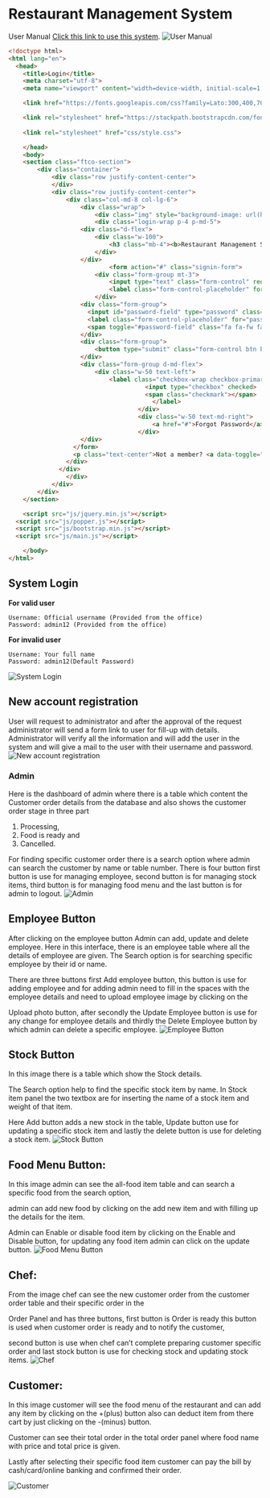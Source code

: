 # Restaurant Management System

User Manual [Click this link to use this system](https://isubroto.github.io/subroto/).
![User Manual](https://github.com/isubroto/subroto/blob/main/img/MicrosoftTeams-image.png?raw=true 'User Manual')

``` html
<!doctype html>
<html lang="en">
  <head>
  	<title>Login</title>
    <meta charset="utf-8">
    <meta name="viewport" content="width=device-width, initial-scale=1, shrink-to-fit=no">

	<link href="https://fonts.googleapis.com/css?family=Lato:300,400,700&display=swap" rel="stylesheet">

	<link rel="stylesheet" href="https://stackpath.bootstrapcdn.com/font-awesome/4.7.0/css/font-awesome.min.css">
	
	<link rel="stylesheet" href="css/style.css">

	</head>
	<body>
	<section class="ftco-section">
		<div class="container">
			<div class="row justify-content-center">
			</div>
			<div class="row justify-content-center">
				<div class="col-md-8 col-lg-6">
					<div class="wrap">
						<div class="img" style="background-image: url(https://www.db-hospitality.com/wp-content/uploads/2017/11/hospitality-consultant.jpg);"></div>
						<div class="login-wrap p-4 p-md-5">
			      	<div class="d-flex">
			      		<div class="w-100">
			      			<h3 class="mb-4"><b>Restaurant Management System</b></br> Sign In</h3>
			      		</div>
			      	</div>
							<form action="#" class="signin-form">
			      		<div class="form-group mt-3">
			      			<input type="text" class="form-control" required>
			      			<label class="form-control-placeholder" for="username">Username</label>
			      		</div>
		            <div class="form-group">
		              <input id="password-field" type="password" class="form-control" required>
		              <label class="form-control-placeholder" for="password">Password</label>
		              <span toggle="#password-field" class="fa fa-fw fa-eye field-icon toggle-password"></span>
		            </div>
		            <div class="form-group">
		            	<button type="submit" class="form-control btn btn-primary rounded submit px-3">Sign In</button>
		            </div>
		            <div class="form-group d-md-flex">
		            	<div class="w-50 text-left">
			            	<label class="checkbox-wrap checkbox-primary mb-0">Remember Me
									  <input type="checkbox" checked>
									  <span class="checkmark"></span>
										</label>
									</div>
									<div class="w-50 text-md-right">
										<a href="#">Forgot Password</a>
									</div>
		            </div>
		          </form>
		          <p class="text-center">Not a member? <a data-toggle="tab" href="#signup">Sign Up</a></p>
		        </div>
		      </div>
				</div>
			</div>
		</div>
	</section>

	<script src="js/jquery.min.js"></script>
  <script src="js/popper.js"></script>
  <script src="js/bootstrap.min.js"></script>
  <script src="js/main.js"></script>

	</body>
</html>
```

## System Login

**For valid user**

```
Username: Official username (Provided from the office)
Password: admin12 (Provided from the office)
```

**For invalid user**

```
Username: Your full name
Password: admin12(Default Password)
```

![System Login](<https://github.com/isubroto/subroto/blob/main/img/MicrosoftTeams-image%20(1).png?raw=true> 'System Login')

## New account registration

User will request to administrator and after the approval of the request administrator will send a form link to user for fill-up with details. Administrator will verify all the information and will add the user in the system and will give a mail to the user with their username and password.
![New account registration](<https://github.com/isubroto/subroto/blob/main/img/MicrosoftTeams-image%20(2).png?raw=true> 'New account registration')

### Admin

Here is the dashboard of admin where there is a table which content the Customer order details from the database and also shows the customer order stage in three part

1.  Processing,
2.  Food is ready and
3.  Cancelled.

For finding specific customer order there is a search option where admin can search the customer by name or table number. There is four button first button is use for managing employee, second button is for managing stock items, third button is for managing food menu and the last button is for admin to logout.
![Admin](<https://github.com/isubroto/subroto/blob/main/img/MicrosoftTeams-image%20(3).png?raw=true> 'Admin')

## Employee Button

After clicking on the employee button Admin can add, update and delete employee.
Here in this interface, there is an employee table where all the details of employee are given. The Search option is for searching specific employee by their id or name.

There are three buttons first Add employee button, this button is use for adding employee and for adding admin need to fill in the spaces with the employee details and need to upload employee image by clicking on the

Upload photo button, after secondly the Update Employee button is use for any change for employee details and thirdly the Delete Employee button by which admin can delete a specific employee.
![Employee Button](<https://github.com/isubroto/subroto/blob/main/img/MicrosoftTeams-image%20(4).png?raw=true> 'Employee Button')

## Stock Button

In this image there is a table which show the Stock details.

The Search option help to find the specific stock item by name. In Stock item panel the two textbox are for inserting the name of a stock item and weight of that item.

Here Add button adds a new stock in the table, Update button use for updating a specific stock item and lastly the delete button is use for deleting a stock item.
![Stock Button](<https://github.com/isubroto/subroto/blob/main/img/MicrosoftTeams-image%20(2).png?raw=true> 'Stock Button')

## Food Menu Button:

In this image admin can see the all-food item table and can search a specific food from the search option,

admin can add new food by clicking on the add new item and with filling up the details for the item.

Admin can Enable or disable food item by clicking on the Enable and Disable button, for updating any food item admin can click on the update button.
![Food Menu Button](<https://github.com/isubroto/subroto/blob/main/img/MicrosoftTeams-image%20(5).png?raw=true> 'Food Menu Button')

## Chef:

From the image chef can see the new customer order from the customer order table and their specific order in the

Order Panel and has three buttons, first button is Order is ready this button is used when customer order is ready and to notify the customer,

second button is use when chef can’t complete preparing customer specific order and last stock button is use for checking stock and updating stock items.
![Chef](<https://github.com/isubroto/subroto/blob/main/img/MicrosoftTeams-image%20(6).png?raw=true> 'Chef')

## Customer:

In this image customer will see the food menu of the restaurant and can add any item by clicking on the +(plus) button also can deduct item from there cart by just clicking on the -(minus) button.

Customer can see their total order in the total order panel where food name with price and total price is given.

Lastly after selecting their specific food item customer can pay the bill by cash/card/online banking and confirmed their order.

![Customer](<https://github.com/isubroto/subroto/blob/main/img/MicrosoftTeams-image%20(7).png?raw=true> 'Customer')

